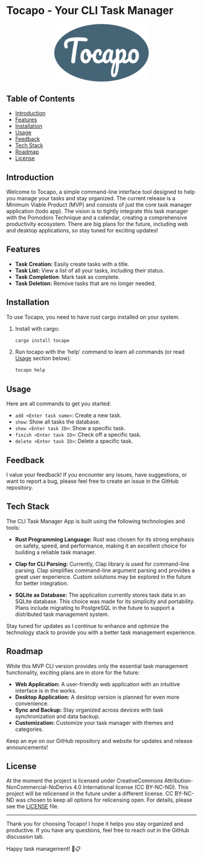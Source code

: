 # Tocapo - Your CLI Task Manager

<!-- Logo ----------------------------------------------------------------------------------------->
<p align="center">
  <img src="assets/tocapo_logo.png" alt="Tocapo Logo" width="250" />
</p>
<!-- Logo ----------------------------------------------------------------------------------------->


## Table of Contents

  - [Introduction](#introduction)
  - [Features](#features)
  - [Installation](#installation)
  - [Usage](#usage)
  - [Feedback](#feedback)
  - [Tech Stack](#tech-stack)
  - [Roadmap](#roadmap)
  - [License](#license)


## Introduction

Welcome to Tocapo, a simple command-line interface tool designed to help you manage your tasks and 
stay organized. The current release is a Minimum Viable Product (MVP) and consists of just the core 
task manager application (todo app). The vision is to tightly integrate this task manager with the 
Pomodoro Technique and a calendar, creating a comprehensive productivity ecosystem. There are big 
plans for the future, including web and desktop applications, so stay tuned for exciting updates!

## Features

- **Task Creation:** Easily create tasks with a title.
- **Task List:** View a list of all your tasks, including their status.
- **Task Completion**: Mark task as complete.
- **Task Deletion:** Remove tasks that are no longer needed.

## Installation

To use Tocapo, you need to have rust cargo installed on your system. 
1. Install with cargo:
   ```bash
   cargo install tocapo
   ```
2. Run tocapo with the 'help' command to learn all commands (or read [Usage](#Usage) section below):
    ```bash
    tocapo help
    ```

## Usage
Here are all commands to get you started:

- `add <Enter task name>`: Create a new task.
- `show`: Show all tasks the database.
- `show <Enter task ID>`: Show a specific task.
- `finish <Enter task ID>`: Check off a specific task.
- `delete <Enter task ID>`: Delete a specific task.

## Feedback

I value your feedback! If you encounter any issues, have suggestions, or want to report a bug, 
please feel free to create an issue in the GitHub repository.

## Tech Stack

The CLI Task Manager App is built using the following technologies and tools:

- **Rust Programming Language:** Rust was chosen for its strong emphasis on safety, speed, and 
performance, making it an excellent choice for building a reliable task manager.

- **Clap for CLI Parsing:** Currently, Clap library is used for command-line parsing.
Clap simplifies command-line argument parsing and provides a great user experience. Custom solutions 
may be explored in the future for better integration.

- **SQLite as Database:** The application currently stores task data in an SQLite database. This 
choice was made for its simplicity and portability. Plans include migrating to PostgreSQL in the 
future to support a distributed task management system.

Stay tuned for updates as I continue to enhance and optimize the technology stack to provide you 
with a better task management experience.

## Roadmap

While this MVP CLI version provides only the essential task management functionality, exciting plans 
are in store for the future:

- **Web Application:** A user-friendly web application with an intuitive interface is in the works.
- **Desktop Application:** A desktop version is planned for even more convenience.
- **Sync and Backup:** Stay organized across devices with task synchronization and data backup.
- **Customization:** Customize your task manager with themes and categories.

Keep an eye on our GitHub repository and website for updates and release announcements!

<!-- ## Contributing -->
<!---->
<!-- If you're interested in contributing to the project or have ideas for new features, please check our  -->
<!-- [Contribution Guidelines](CONTRIBUTING.md). -->

## License

At the moment the project is licensed under CreativeCommons Attribution-NonCommercial-NoDerivs 4.0 
International license (CC BY-NC-ND). This project will be relicensed in the future under a different 
license. CC BY-NC-ND was chosen to keep all options for relicensing open. For details, please see 
the [LICENSE](LICENSE) file.

---

Thank you for choosing Tocapo! I hope it helps you stay organized and productive. If you have any 
questions, feel free to reach out in the GitHub discussion tab.

Happy task management! 🚀📋
